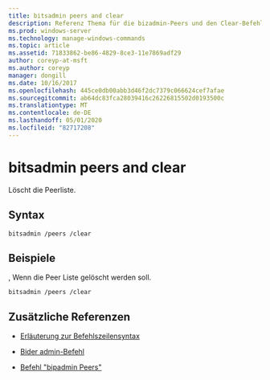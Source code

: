 ```yaml
---
title: bitsadmin peers and clear
description: Referenz Thema für die bizadmin-Peers und den Clear-Befehl, mit dem die Peer Liste gelöscht wird.
ms.prod: windows-server
ms.technology: manage-windows-commands
ms.topic: article
ms.assetid: 71833862-be86-4829-8ce3-11e7869adf29
author: coreyp-at-msft
ms.author: coreyp
manager: dongill
ms.date: 10/16/2017
ms.openlocfilehash: 445ce0db00abb3d46f2dc7379c066624cef7afae
ms.sourcegitcommit: ab64dc83fca28039416c26226815502d0193500c
ms.translationtype: MT
ms.contentlocale: de-DE
ms.lasthandoff: 05/01/2020
ms.locfileid: "82717208"
---
```

# <a name="bitsadmin-peers-and-clear"></a>bitsadmin peers and clear

Löscht die Peerliste.

## <a name="syntax"></a>Syntax

```
bitsadmin /peers /clear
```

## <a name="examples"></a>Beispiele

, Wenn die Peer Liste gelöscht werden soll.

```
bitsadmin /peers /clear
```

## <a name="additional-references"></a>Zusätzliche Referenzen

- [Erläuterung zur Befehlszeilensyntax](command-line-syntax-key.md)

- [Bider admin-Befehl](bitsadmin.md)

- [Befehl "bipadmin Peers"](bitsadmin-peers.md)
